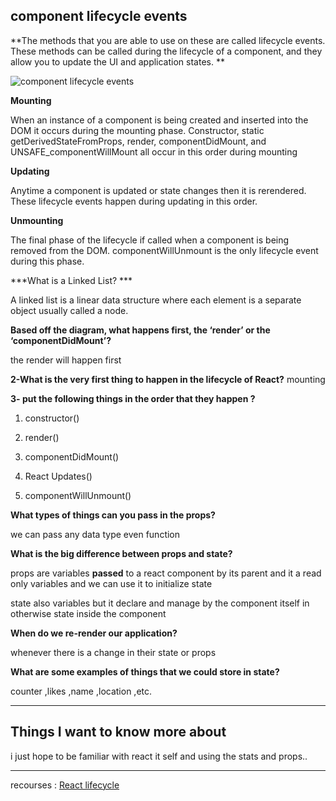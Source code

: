 ## component lifecycle events


 
**The methods that you are able to use on these are called lifecycle events. These methods can be called during the lifecycle of a component, and they allow you to update the UI and application states. **

![component lifecycle events ](https://hackernoon.com/hn-images/1*sn-ftowp0_VVRbeUAFECMA.png)
 

**Mounting**

 When an instance of a component is being created and inserted into the DOM it occurs during the mounting phase. Constructor, static getDerivedStateFromProps, render, componentDidMount, and UNSAFE_componentWillMount all occur in this order during mounting

**Updating**

Anytime a component is updated or state changes then it is rerendered. These lifecycle events happen during updating in this order.


**Unmounting**

The final phase of the lifecycle if called when a component is being removed from the DOM. componentWillUnmount is the only lifecycle event during this phase.




***What is a Linked List? ***

A linked list is a linear data structure where each element is a separate object usually called a node.

**Based off the diagram, what happens first, the ‘render’ or the ‘componentDidMount’?**


the render will happen first

**2-What is the very first thing to happen in the lifecycle of React?**
 mounting

**3- put the following things in the order that they happen ?**

 1.  constructor()

 2. render()

 3. componentDidMount()

 4. React Updates()

 5. componentWillUnmount()




**What types of things can you pass in the props?** 

we can pass any data type even function

**What is the big difference between props and state?**

props are variables __passed__ to a react component by its parent and it a read only variables and we can use it to initialize state

state also variables but it declare and manage by the component itself in otherwise state inside the component

**When do we re-render our application?**

whenever there is a change in their state or props

**What are some examples of things that we could store in state?**

counter ,likes ,name ,location ,etc.

---------
## Things I want to know more about

i just hope to be familiar with react it self and using the stats and props..



---------------------

recourses :
   [React lifecycle](https://medium.com/@joshuablankenshipnola/react-component-lifecycle-events-cb77e670a093)